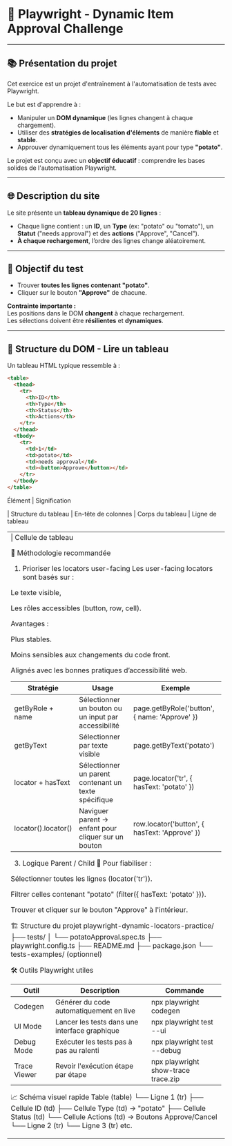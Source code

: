 # 🥔 Playwright - Dynamic Item Approval Challenge

---

## 📚 Présentation du projet

Cet exercice est un projet d'entraînement à l'automatisation de tests avec Playwright.

Le but est d'apprendre à :

- Manipuler un **DOM dynamique** (les lignes changent à chaque chargement).
- Utiliser des **stratégies de localisation d'éléments** de manière **fiable** et **stable**.
- Approuver dynamiquement tous les éléments ayant pour type **"potato"**.

Le projet est conçu avec un **objectif éducatif** : comprendre les bases solides de l'automatisation Playwright.

---

## 🌐 Description du site

Le site présente un **tableau dynamique de 20 lignes** :

- Chaque ligne contient : un **ID**, un **Type** (ex: "potato" ou "tomato"), un **Statut** ("needs approval") et des **actions** ("Approve", "Cancel").
- **À chaque rechargement**, l’ordre des lignes change aléatoirement.

---

## 🎯 Objectif du test

- Trouver **toutes les lignes contenant "potato"**.
- Cliquer sur le bouton **"Approve"** de chacune.

**Contrainte importante :**  
Les positions dans le DOM **changent** à chaque rechargement.  
Les sélections doivent être **résilientes** et **dynamiques**.

---

## 🧩 Structure du DOM - Lire un tableau

Un tableau HTML typique ressemble à :

```html
<table>
  <thead>
    <tr>
      <th>ID</th>
      <th>Type</th>
      <th>Status</th>
      <th>Actions</th>
    </tr>
  </thead>
  <tbody>
    <tr>
      <td>1</td>
      <td>potato</td>
      <td>needs approval</td>
      <td><button>Approve</button></td>
    </tr>
  </tbody>
</table>
```

Élément | Signification

<table> | Structure du tableau
<thead> | En-tête de colonnes
<tbody> | Corps du tableau
<tr>    | Ligne de tableau
<td>    | Cellule de tableau

🧠 Méthodologie recommandée

1. Prioriser les locators user-facing
   Les user-facing locators sont basés sur :

Le texte visible,

Les rôles accessibles (button, row, cell).

Avantages :

Plus stables.

Moins sensibles aux changements du code front.

Alignés avec les bonnes pratiques d’accessibilité web.

| Stratégie           | Usage                                                | Exemple                                       |
| ------------------- | ---------------------------------------------------- | --------------------------------------------- |
| getByRole + name    | Sélectionner un bouton ou un input par accessibilité | page.getByRole('button', { name: 'Approve' }) |
| getByText           | Sélectionner par texte visible                       | page.getByText('potato')                      |
| locator + hasText   | Sélectionner un parent contenant un texte spécifique | page.locator('tr', { hasText: 'potato' })     |
| locator().locator() | Naviguer parent → enfant pour cliquer sur un bouton  | row.locator('button', { hasText: 'Approve' }) |

3. Logique Parent / Child
   🧠 Pour fiabiliser :

Sélectionner toutes les lignes (locator('tr')).

Filtrer celles contenant "potato" (filter({ hasText: 'potato' })).

Trouver et cliquer sur le bouton "Approve" à l'intérieur.

🏗 Structure du projet
playwright-dynamic-locators-practice/
├── tests/
│ └── potatoApproval.spec.ts
├── playwright.config.ts
├── README.md
├── package.json
└── tests-examples/ (optionnel)

🛠 Outils Playwright utiles

| Outil        | Description                                   | Commande                            |
| ------------ | --------------------------------------------- | ----------------------------------- |
| Codegen      | Générer du code automatiquement en live       | npx playwright codegen <URL>        |
| UI Mode      | Lancer les tests dans une interface graphique | npx playwright test --ui            |
| Debug Mode   | Exécuter les tests pas à pas au ralenti       | npx playwright test --debug         |
| Trace Viewer | Revoir l'exécution étape par étape            | npx playwright show-trace trace.zip |

📈 Schéma visuel rapide
Table (table)
└── Ligne 1 (tr)
├── Cellule ID (td)
├── Cellule Type (td) → "potato"
├── Cellule Status (td)
└── Cellule Actions (td) → Boutons Approve/Cancel
└── Ligne 2 (tr)
└── Ligne 3 (tr)
etc.
